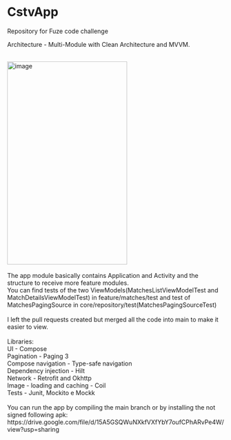 # CstvApp
Repository for Fuze code challenge

Architecture - Multi-Module with Clean Architecture and MVVM.

<br />
<img width="278" height="471" alt="image" src="https://github.com/user-attachments/assets/a288ae51-da7f-4f7d-8715-2db67884a5f0" />
<br />
<br />
The app module basically contains Application and Activity and the structure to receive more feature modules.
<br />
You can find tests of the two ViewModels(MatchesListViewModelTest and MatchDetailsViewModelTest) in feature/matches/test and test of MatchesPagingSource in core/repository/test(MatchesPagingSourceTest)
<br />
<br />
I left the pull requests created but merged all the code into main to make it easier to view.
<br />
<br />
Libraries:
<br />
UI - Compose
<br />
Pagination - Paging 3
<br />
Compose navigation - Type-safe navigation
<br />
Dependency injection - Hilt
<br />
Network - Retrofit and Okhttp
<br />
Image - loading and caching - Coil
<br />
Tests - Junit, Mockito e Mockk
<br />
<br />
You can run the app by compiling the main branch or by installing the not signed following apk:
https://drive.google.com/file/d/15A5GSQWuNXkfVXfYbY7oufCPhARvPe4W/view?usp=sharing
